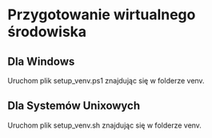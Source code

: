 # Przygotowanie wirtualnego środowiska
## Dla Windows
Uruchom plik setup_venv.ps1 znajdując się w folderze venv.

## Dla Systemów Unixowych
Uruchom plik setup_venv.sh znajdując się w folderze venv.
